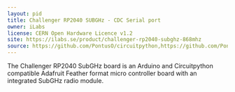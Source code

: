 ```yaml
---
layout: pid
title: Challenger RP2040 SUBGHz - CDC Serial port
owner: iLabs
license: CERN Open Hardware Licence v1.2
site: https://ilabs.se/product/challenger-rp2040-subghz-868mhz
source: https://github.com/PontusO/circuitpython,https://github.com/PontusO/arduino-pico
---
```

The Challenger RP2040 SubGHz board is an Arduino and Circuitpython compatible Adafruit Feather format micro controller board with an integrated SubGHz radio module.
